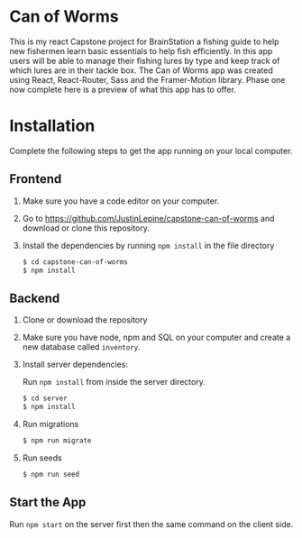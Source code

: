 # Can of Worms

This is my react Capstone project for BrainStation a fishing guide to help new fishermen learn basic essentials to help fish efficiently. In this app users will be able to manage their fishing lures by type and keep track of which lures are in their tackle box. The Can of Worms app was created using React, React-Router, Sass and the Framer-Motion library. Phase one now complete here is a preview of what this app has to offer.

# Installation

Complete the following steps to get the app running on your local computer.

## Frontend

1. Make sure you have a code editor on your computer.

2. Go to https://github.com/JustinLepine/capstone-can-of-worms and download or clone this repository.

3. Install the dependencies by running `npm install` in the file directory

    ```bash
    $ cd capstone-can-of-worms
    $ npm install
    ```

## Backend

1. Clone or download the repository

2. Make sure you have node, npm and SQL on your computer and create a new database called `inventory`.

3. Install server dependencies:  
   
   Run `npm install` from inside the server directory.
   ```bash    
   $ cd server
   $ npm install
   ```
4. Run migrations
   ```bash
   $ npm run migrate
   ```
5. Run seeds
   ```bash
   $ npm run seed
   ```

## Start the App

Run `npm start` on the server first then the same command on the client side.